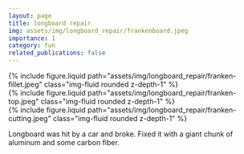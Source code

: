```yaml
---
layout: page
title: longboard repair
img: assets/img/longboard_repair/frankenboard.jpeg
importance: 1
category: fun
related_publications: false
---
```


<div class="row">
    <div class="col-sm mt-3 mt-md-0">
        {% include figure.liquid path="assets/img/longboard_repair/franken-fillet.jpeg" class="img-fluid rounded z-depth-1" %}
    </div>
    <div class="col-sm mt-3 mt-md-0">
        {% include figure.liquid path="assets/img/longboard_repair/franken-top.jpeg" class="img-fluid rounded z-depth-1" %}
    </div>
    <div class="col-sm mt-3 mt-md-0">
        {% include figure.liquid path="assets/img/longboard_repair/franken-cutting.jpeg" class="img-fluid rounded z-depth-1" %}
    </div>
</div>

Longboard was hit by a car and broke. Fixed it with a giant chunk of aluminum and some carbon fiber.
